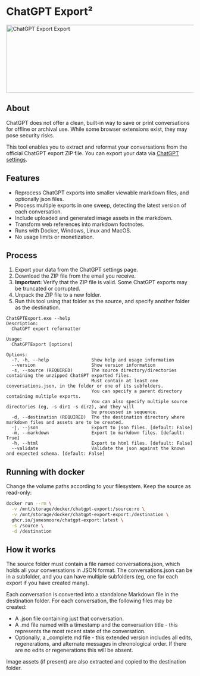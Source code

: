 # ChatGPT Export²

<img width="1024" height="183" alt="ChatGPT Export Export" src="https://github.com/user-attachments/assets/3cf24bdf-df3e-48c8-97aa-c10e8d72bff0" />

## About

ChatGPT does not offer a clean, built-in way to save or print conversations for offline or archival use. While some browser extensions exist, they may pose security risks.

This tool enables you to extract and reformat your conversations from the official ChatGPT export ZIP file. You can export your data via [ChatGPT settings](https://chatgpt.com/#settings/DataControls).

## Features
* Reprocess ChatGPT exports into smaller viewable markdown files, and optionally json files.
* Process multiple exports in one sweep, detecting the latest version of each conversation.
* Include uploaded and generated image assets in the markdown.
* Transform web references into markdown footnotes.
* Runs with Docker, Windows, Linux and MacOS.
* No usage limits or monetization.

## Process
1. Export your data from the ChatGPT settings page.
2. Download the ZIP file from the email you receive.
3. **Important:** Verify that the ZIP file is valid. Some ChatGPT exports may be truncated or corrupted.
4. Unpack the ZIP file to a new folder.
5. Run this tool using that folder as the source, and specify another folder as the destination.

```
ChatGPTExport.exe --help
Description:
  ChatGPT export reformatter

Usage:
  ChatGPTExport [options]

Options:
  -?, -h, --help                Show help and usage information
  --version                     Show version information
  -s, --source (REQUIRED)       The source directory/directories containing the unzipped ChatGPT exported files.
                                Must contain at least one conversations.json, in the folder or one of its subfolders.
                                You can specify a parent directory containing multiple exports.
                                You can also specify multiple source directories (eg, -s dir1 -s dir2), and they will
                                be processed in sequence.
  -d, --destination (REQUIRED)  The the destination directory where markdown files and assets are to be created.
  -j, --json                    Export to json files. [default: False]
  -m, --markdown                Export to markdown files. [default: True]
  -h, --html                    Export to html files. [default: False]
  --validate                    Validate the json against the known and expected schema. [default: False]

```

## Running with docker

Change the volume paths according to your filesystem. Keep the source as read-only:

```sh
docker run --rm \
  -v /mnt/storage/docker/chatgpt-export:/source:ro \
  -v /mnt/storage/docker/chatgpt-export-export:/destination \
  ghcr.io/jamesmoore/chatgpt-export:latest \
  -s /source \
  -d /destination
```

## How it works
The source folder must contain a file named conversations.json, which holds all your conversations in JSON format. The conversations.json can be in a subfolder, and you can have multiple subfolders (eg, one for each export if you have created many).

Each conversation is converted into a standalone Markdown file in the destination folder. For each conversation, the following files may be created:

* A .json file containing just that conversation.
* A .md file named with a timestamp and the conversation title - this represents the most recent state of the conversation.
* Optionally, a _complete.md file - this extended version includes all edits, regenerations, and alternate messages in chronological order. If there are no edits or regenerations this will be absent.

Image assets (if present) are also extracted and copied to the destination folder.
